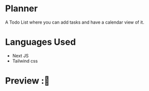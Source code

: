 # Planner
A Todo List where you can add tasks and have a calendar view of it. 
# Languages Used 
 - Next JS
 - Tailwind css
# Preview :🎥


